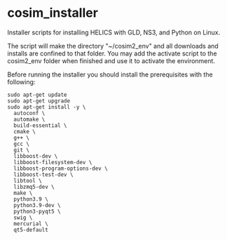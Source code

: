 # cosim_installer
Installer scripts for installing HELICS with GLD, NS3, and Python on Linux. 

The script will make the directory "~/cosim2_env" and all downloads and installs are confined to that folder.
You may add the activate script to the cosim2_env folder when finished and use it to activate the environment.

Before running the installer you should install the prerequisites with the following:
```
sudo apt-get update
sudo apt-get upgrade
sudo apt-get install -y \
  autoconf \
  automake \
  build-essential \
  cmake \
  g++ \
  gcc \
  git \
  libboost-dev \
  libboost-filesystem-dev \
  libboost-program-options-dev \
  libboost-test-dev \
  libtool \
  libzmq5-dev \
  make \
  python3.9 \
  python3.9-dev \
  python3-pyqt5 \
  swig \
  mercurial \
  qt5-default
  ```

